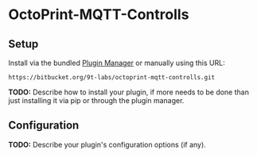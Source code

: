 # OctoPrint-MQTT-Controlls

## Setup

Install via the bundled [Plugin Manager](https://github.com/foosel/OctoPrint/wiki/Plugin:-Plugin-Manager)
or manually using this URL:

    https://bitbucket.org/9t-labs/octoprint-mqtt-controlls.git

**TODO:** Describe how to install your plugin, if more needs to be done than just installing it via pip or through
the plugin manager.

## Configuration

**TODO:** Describe your plugin's configuration options (if any).
